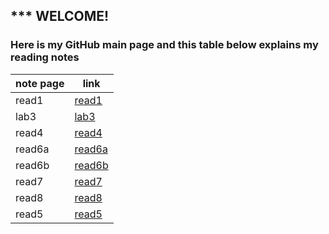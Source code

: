  ## *** WELCOME!
### Here is my GitHub main page and this table below explains my reading notes
 note page | link
 ------------ | -------------
read1  |[read1](https://haleemah-163.github.io/reading-notes/read1)
lab3  |[lab3](https://haleemah-163.github.io/reading-notes/lab3)
read4  |[read4](https://haleemah-163.github.io/reading-notes/read4)
read6a  |[read6a](https://haleemah-163.github.io/reading-notes/read6a)
read6b  |[read6b](https://haleemah-163.github.io/reading-notes/read6b)
read7  |[read7](https://haleemah-163.github.io/reading-notes/read7)
read8 |[read8](https://haleemah-163.github.io/reading-notes/read8)
read5 |[read5](https://haleemah-163.github.io/reading-notes/read5)
